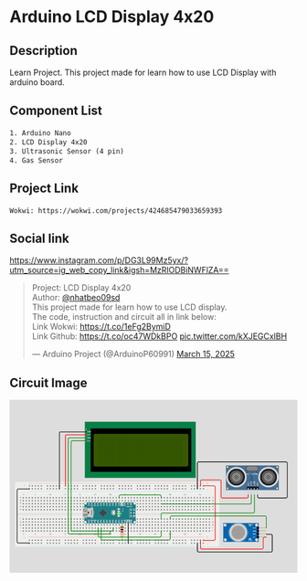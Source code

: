 # Arduino LCD Display 4x20

## Description
Learn Project. This project made for learn how to use LCD Display with arduino board.
## Component List
```
1. Arduino Nano
2. LCD Display 4x20
3. Ultrasonic Sensor (4 pin)
4. Gas Sensor
```

## Project Link
```
Wokwi: https://wokwi.com/projects/424685479033659393
```

## Social link
https://www.instagram.com/p/DG3L99Mz5yx/?utm_source=ig_web_copy_link&igsh=MzRlODBiNWFlZA==
<blockquote class="twitter-tweet"><p lang="en" dir="ltr">Project: LCD Display 4x20<br>Author: <a href="https://twitter.com/nhatbeo09sd?ref_src=twsrc%5Etfw">@nhatbeo09sd</a> <br>This project made for learn how to use LCD display.<br>The code, instruction and circuit all in link below:<br>Link Wokwi: <a href="https://t.co/1eFg2BymiD">https://t.co/1eFg2BymiD</a><br>Link Github: <a href="https://t.co/oc47WDkBPO">https://t.co/oc47WDkBPO</a> <a href="https://t.co/kXJEGCxlBH">pic.twitter.com/kXJEGCxlBH</a></p>&mdash; Arduino Project (@ArduinoP60991) <a href="https://twitter.com/ArduinoP60991/status/1900872333348466770?ref_src=twsrc%5Etfw">March 15, 2025</a></blockquote> <script async src="https://platform.twitter.com/widgets.js" charset="utf-8"></script>

## Circuit Image
<img src = "cc.png">
